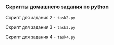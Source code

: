 ### Скрипты домашнего задания по python

Скрипт для задания 2 - `task2.py`

Скрипт для задания 3 - `task3.py`

Скрипт для задания 4 - `task4.py`
